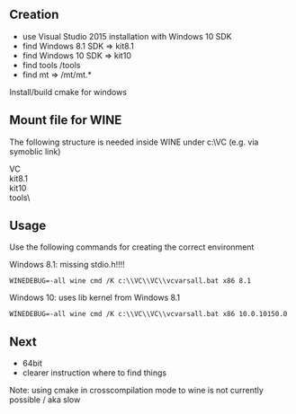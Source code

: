 
Creation
--------

- use Visual Studio 2015 installation with Windows 10 SDK
- find Windows 8.1 SDK => kit8.1
- find Windows 10 SDK  => kit10
- find tools /tools
- find mt => /mt/mt.*

Install/build cmake for windows

Mount file for WINE
-----

The following structure is needed inside WINE under c:\\VC (e.g. via symoblic link)

VC\
kit8.1\
kit10\
tools\

Usage
-----

Use the following commands for creating the correct environment

Windows 8.1: missing stdio.h!!!!

	WINEDEBUG=-all wine cmd /K c:\\VC\\VC\\vcvarsall.bat x86 8.1

Windows 10: uses lib kernel from Windows 8.1

	WINEDEBUG=-all wine cmd /K c:\\VC\\VC\\vcvarsall.bat x86 10.0.10150.0

Next
----
- 64bit 
- clearer instruction where to find things

Note: using cmake in crosscompilation mode to wine is not currently possible / aka slow